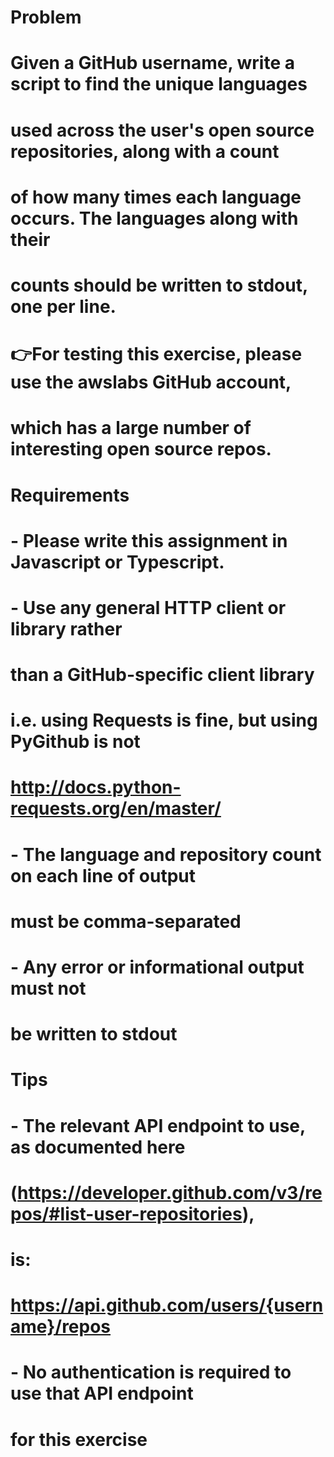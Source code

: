 # Problem
# Given a GitHub username, write a script to find the unique languages 
# used across the user's open source repositories, along with a count 
# of how many times each language occurs.  The languages along with their 
# counts should be written to stdout, one per line.
#
# 👉For testing this exercise, please use the awslabs GitHub account, 
# which has a large number of interesting open source repos.
#
# Requirements
#    - Please write this assignment in Javascript or Typescript.
#    - Use any general HTTP client or library rather 
#      than a GitHub-specific client library
#      i.e. using Requests is fine, but using PyGithub is not
#           http://docs.python-requests.org/en/master/
#    - The language and repository count on each line of output
#      must be comma-separated
#    - Any error or informational output must not 
#      be written to stdout
#
# Tips
#    - The relevant API endpoint to use, as documented here
#      (https://developer.github.com/v3/repos/#list-user-repositories), 
#      is:
#      https://api.github.com/users/{username}/repos
#    - No authentication is required to use that API endpoint 
#      for this exercise
